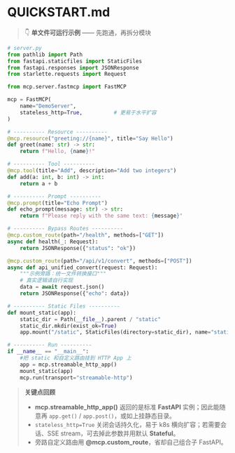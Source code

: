 # QUICKSTART.md

> 👇 **单文件可运行示例** —— 先跑通，再拆分模块

```python
# server.py
from pathlib import Path
from fastapi.staticfiles import StaticFiles
from fastapi.responses import JSONResponse
from starlette.requests import Request

from mcp.server.fastmcp import FastMCP

mcp = FastMCP(
    name="DemoServer",
    stateless_http=True,          # 更易于水平扩容
)

# ---------- Resource ----------
@mcp.resource("greeting://{name}", title="Say Hello")
def greet(name: str) -> str:
    return f"Hello, {name}!"

# ---------- Tool ----------
@mcp.tool(title="Add", description="Add two integers")
def add(a: int, b: int) -> int:
    return a + b

# ---------- Prompt ----------
@mcp.prompt(title="Echo Prompt")
def echo_prompt(message: str) -> str:
    return f"Please reply with the same text: {message}"

# ---------- Bypass Routes ----------
@mcp.custom_route(path="/health", methods=["GET"])
async def health(_: Request):
    return JSONResponse({"status": "ok"})

@mcp.custom_route(path="/api/v1/convert", methods=["POST"])
async def api_unified_convert(request: Request):
    """示例旁路：统一文件转换接口"""
    # 真实逻辑请自行实现
    data = await request.json()
    return JSONResponse({"echo": data})

# ---------- Static Files ----------
def mount_static(app):
    static_dir = Path(__file__).parent / "static"
    static_dir.mkdir(exist_ok=True)
    app.mount("/static", StaticFiles(directory=static_dir), name="static")

# ---------- Run ----------
if __name__ == "__main__":
    #把 static 和自定义路由挂到 HTTP App 上
    app = mcp.streamable_http_app()
    mount_static(app)
    mcp.run(transport="streamable-http")
```

> **关键点回顾**  
> * **mcp.streamable_http_app()** 返回的是标准 **FastAPI** 实例；因此能随意再 `app.get()` / `app.post()`，或如上挂静态目录。  
> * `stateless_http=True` 关闭会话持久化，易于 k8s 横向扩容；若需要会话、SSE stream，可去掉此参数并用默认 **Stateful**。  
> * 旁路自定义路由用 **@mcp.custom_route**，省却自己组合子 FastAPI。  